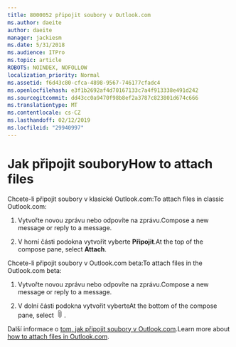 ```yaml
---
title: 8000052 připojit soubory v Outlook.com
ms.author: daeite
author: daeite
manager: jackiesm
ms.date: 5/31/2018
ms.audience: ITPro
ms.topic: article
ROBOTS: NOINDEX, NOFOLLOW
localization_priority: Normal
ms.assetid: f6d43c80-cfca-4898-9567-746177cfadc4
ms.openlocfilehash: e3f1b2692af4d70167133c7a4f913338e491d242
ms.sourcegitcommit: dd43cc0a9470f98b8ef2a3787c823801d674c666
ms.translationtype: MT
ms.contentlocale: cs-CZ
ms.lasthandoff: 02/12/2019
ms.locfileid: "29940997"
---
```

# <a name="how-to-attach-files"></a><span data-ttu-id="b610c-102">Jak připojit soubory</span><span class="sxs-lookup"><span data-stu-id="b610c-102">How to attach files</span></span>

<span data-ttu-id="b610c-103">Chcete-li připojit soubory v klasické Outlook.com:</span><span class="sxs-lookup"><span data-stu-id="b610c-103">To attach files in classic Outlook.com:</span></span>
  
1. <span data-ttu-id="b610c-104">Vytvořte novou zprávu nebo odpovíte na zprávu.</span><span class="sxs-lookup"><span data-stu-id="b610c-104">Compose a new message or reply to a message.</span></span>
    
2. <span data-ttu-id="b610c-105">V horní části podokna vytvořit vyberte **Připojit**.</span><span class="sxs-lookup"><span data-stu-id="b610c-105">At the top of the compose pane, select **Attach**.</span></span> 
    
<span data-ttu-id="b610c-106">Chcete-li připojit soubory v Outlook.com beta:</span><span class="sxs-lookup"><span data-stu-id="b610c-106">To attach files in the Outlook.com beta:</span></span>
  
1. <span data-ttu-id="b610c-107">Vytvořte novou zprávu nebo odpovíte na zprávu.</span><span class="sxs-lookup"><span data-stu-id="b610c-107">Compose a new message or reply to a message.</span></span>
    
2. <span data-ttu-id="b610c-108">V dolní části podokna vytvořit vyberte</span><span class="sxs-lookup"><span data-stu-id="b610c-108">At the bottom of the compose pane, select</span></span> ![Připojit](media/da223d01-5fe6-448c-a3a3-e2b5262da4b9.png)<span data-ttu-id="b610c-110">.</span><span class="sxs-lookup"><span data-stu-id="b610c-110"></span></span>
    
<span data-ttu-id="b610c-111">Další informace o [tom, jak připojit soubory v Outlook.com](https://go.microsoft.com/fwlink/p/?linkid=2001702&amp;clcid=0x409).</span><span class="sxs-lookup"><span data-stu-id="b610c-111">Learn more about [how to attach files in Outlook.com](https://go.microsoft.com/fwlink/p/?linkid=2001702&amp;clcid=0x409).</span></span>
  

